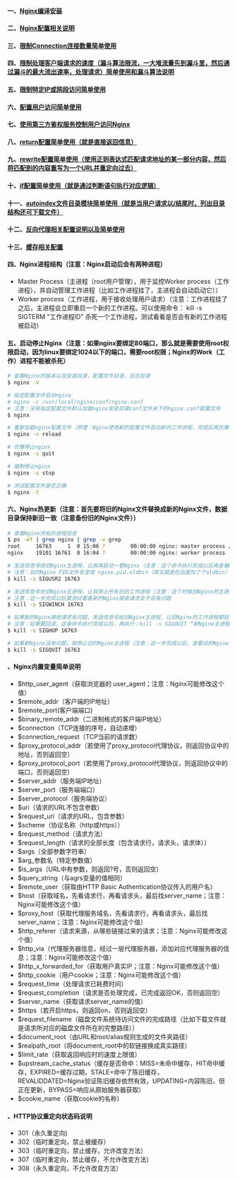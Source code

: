 #### 一、[Nginx编译安装][1]
#### 二、[Nginx配置相关说明][2]
#### 三、[限制Connection连接数量简单使用][3]
#### 四、[限制处理客户端请求的速度（漏斗算法限流，一大堆流量先到漏斗里，然后通过漏斗的最大流出速率，处理请求）简单使用和漏斗算法说明][4]
#### 五、[限制特定IP或网段访问简单使用][5]
#### 六、[配置用户访问简单使用][6]
#### 七、[使用第三方鉴权服务控制用户访问Nginx][7]
#### 八、[return配置简单使用（就是直接返回信息）][8]
#### 九、[rewrite配置简单使用（使用正则表达式匹配请求地址的某一部分内容，然后将匹配到的内容重写为一个URL并重定向过去）][9]
#### 十、[if配置简单使用（就是通过判断语句执行对应逻辑）][10]
#### 十一、[autoindex文件目录模块简单使用（就是当用户请求以/结尾时，列出目录结构还可下载文件）][11]
#### 十二、[反向代理相关配置说明以及简单使用][12]
#### 十三、[缓存相关配置][13]

#### 四、Nginx进程结构（注意：Nginx启动后会有两种进程）
 - Master Process（主进程（root用户管理），用于监控Worker process（工作进程），并自动管理工作进程（比如工作进程挂了，主进程会自动启动它））
 - Worker process（工作进程，用于接收处理用户请求）（注意：工作进程挂了之后，主进程会立即重启一个新的工作进程。可以使用命令： kill -s SIGTERM "工作进程ID" 杀死一个工作进程，测试看看是否会有新的工作进程被启动）
 

#### 五、启动停止Nginx（注意：如果nginx要绑定80端口，那么就是需要使用root权限启动，因为linux要绑定1024以下的端口，需要root权限；Nginx的Work（工作）进程不能被杀死）
```bash
# 查看Nginx的版本以及安装目录，配置文件目录，日志目录
$ nginx -V

# 指定配置文件启动nginx
# nginx -c /usr/local/nginx/conf/nginx.conf
# 注意：没有指定配置文件默认加载nginx安装目录conf文件夹下的nginx.conf配置文件
$ nginx

# 重新加载nginx配置文件（原理：Nginx使用新的配置文件启动新的工作进程，完成后再优雅停止旧的工作进程（可以查看配置文件加载前后的工作进程ID来验证））
$ nginx -s reload  

# 优雅停止nginx
$ nginx -s quit

# 强制停止nginx
$ nginx -s stop

# 测试配置文件是否正确
$ nginx -t
```

#### 六、Nginx热更新（注意：首先要将旧的Nginx文件替换成新的Nginx文件，数据目录保持新旧一致（注意备份旧的Nginx文件））
```bash
# 查看Nginx所有的进程信息
$ ps -ef | grep nginx | grep -v grep
root     16763     1  0 15:06 ?        00:00:00 nginx: master process /usr/sbin/nginx -g daemon off;
nginx    19101 16763  0 16:04 ?        00:00:00 nginx: worker process

# 发送信息号给旧Nginx主进程，让其再启动一套Nginx（注意：这个命令执行完成以后再查看Nginx进程信息会看到有两套Nginx进程信息（新旧Nginx并存了），一个是旧的一个是新的）
# 注意：旧的Nginx PID文件会变成 nginx.pid.oldbin（其实就是在后面加了个oldbin）
$ kill -s SIGUSR2 16763

# 发送信息号给旧Nginx主进程，让其停止所有旧的工作进程（注意：这个时候旧Nginx的主进程还在，只是工作进程都停了，当然请求也会被新的Nginx所接收）
# 注意：这一步完成以后要测试看看新的Nginx接收请求会不会有问题
$ kill -s SIGWINCH 16763

# 如果新的Nginx接收请求有问题，发送信息号给旧Nginx主进程，让旧Nginx的工作进程都启动起来（重新使用旧的Nginx，相当于回滚的操作）
# 注意：如果要回滚，这条命令执行完成以后，再执行：kill -s SIGQUIT “新Nginx主进程PID” 命令来停止新Nginx
$ kill -s SIGHUP 16763

# 如果新Nginx没有问题，就停止旧的Nginx主进程（注意：这一步完成以后，查看旧的Nginx主进程是否停止，如果停止了表示Nginx升级成功）
$ kill -s SIGQUIT 16763
```
#### 、Nginx内置变量简单说明
 - $http_user_agent（获取浏览器的 user_agent；注意：Nginx可能修改这个值）
 - $remote_addr（客户端的IP地址）
 - $remote_port(客户端端口)
 - $binary_remote_addr（二进制格式的客户端IP地址）
 - $connection（TCP连接的序号，自动递增）
 - $connection_request（TCP当前的请求数）
 - $proxy_protocol_addr（若使用了proxy_protocol代理协议，则返回协议中的地址，否则返回空）
 - $proxy_protocol_port（若使用了proxy_protocol代理协议，则返回协议中的端口，否则返回空）
 - $server_addr（服务端IP地址）
 - $server_port（服务端端口）
 - $server_protocol（服务端协议）
 - $uri（请求的URL不包含参数）
 - $request_uri（请求的URL，包含参数）
 - $scheme（协议名称（http或https））
 - $request_method（请求方法）
 - $request_length（请求的全部长度（包含请求行，请求头，请求体））
 - $args（全部参数字符串）
 - $arg_参数名（特定参数值）
 - $is_args（URL中有参数，则返回?号，否则返回空）
 - $query_string（与agrs变量的值相同）
 - $remote_user（获取由HTTP Basic Authentication协议传入的用户名）
 - $host（获取域名，先看请求行，再看请求头，最后找server_name；注意：Nginx可能修改这个值）
 - $proxy_host（获取代理服务域名，先看请求行，再看请求头，最后找server_name；注意：Nginx可能修改这个值）
 - $http_referer（请求来源，从哪些链接过来的请求；注意：Nginx可能修改这个值）
 - $http_via（代理服务器信息，经过一层代理服务器，添加对应代理服务器的信息；注意：Nginx可能修改这个值）
 - $http_x_forwarded_for（获取用户真实IP；注意：Nginx可能修改这个值）
 - $http_cookie（用户cookie；注意：Nginx可能修改这个值）
 - $request_time（处理请求已耗费时间）
 - $request_completion（请求是否处理完成，已完成返回OK，否则返回空）
 - $server_name（获取请求server_name的值）
 - $https（若开启https，则返回on，否则返回空）
 - $request_filename（磁盘文件系统待访问文件的完成路径（比如下载文件就是请求所对应的磁盘文件所在的完整路径））
 - $document_root（由URL和root/alias规则生成的文件夹路径）
 - $realpath_root（将document_root中的软链接换成真实路径）
 - $limit_rate（获取返回响应时的速度上限值）
 - $upstream_cache_status（缓存是否命中：MISS=未命中缓存，HIT命中缓存，EXPIRED=缓存过期，STALE=命中了陈旧缓存，REVALIDDATED=Nginx验证陈旧缓存依然有效，UPDATING=内容陈旧，但正在更新，BYPASS=响应从原始服务器获取）
 - $cookie_name（获取cookie的名称）
 
#### 、HTTP协议重定向状态码说明
 - 301（永久重定向)
 - 302（临时重定向，禁止被缓存）
 - 303（临时重定向，禁止缓存，允许改变方法）
 - 307（临时重定向，禁止缓存，不允许改变方法）
 - 308（永久重定向，不允许改变方法）

[1]: https://github.com/firechiang/kubernetes-study/blob/master/nginx/docs/compile_install.md
[2]: https://github.com/firechiang/kubernetes-study/blob/master/nginx/docs/config_description.md
[3]: https://github.com/firechiang/kubernetes-study/blob/master/nginx/docs/limit_connections.md
[4]: https://github.com/firechiang/kubernetes-study/blob/master/nginx/docs/limit_request.md
[5]: https://github.com/firechiang/kubernetes-study/blob/master/nginx/docs/limit_ip.md
[6]: https://github.com/firechiang/kubernetes-study/blob/master/nginx/docs/limit_user.md
[7]: https://github.com/firechiang/kubernetes-study/blob/master/nginx/docs/authentication.md
[8]: https://github.com/firechiang/kubernetes-study/blob/master/nginx/docs/return.md
[9]: https://github.com/firechiang/kubernetes-study/blob/master/nginx/docs/rewrite.md
[10]: https://github.com/firechiang/kubernetes-study/blob/master/nginx/docs/if.md
[11]: https://github.com/firechiang/kubernetes-study/blob/master/nginx/docs/autoindex.md
[12]: https://github.com/firechiang/kubernetes-study/blob/master/nginx/docs/proxy.md
[13]: https://github.com/firechiang/kubernetes-study/blob/master/nginx/docs/cache.md